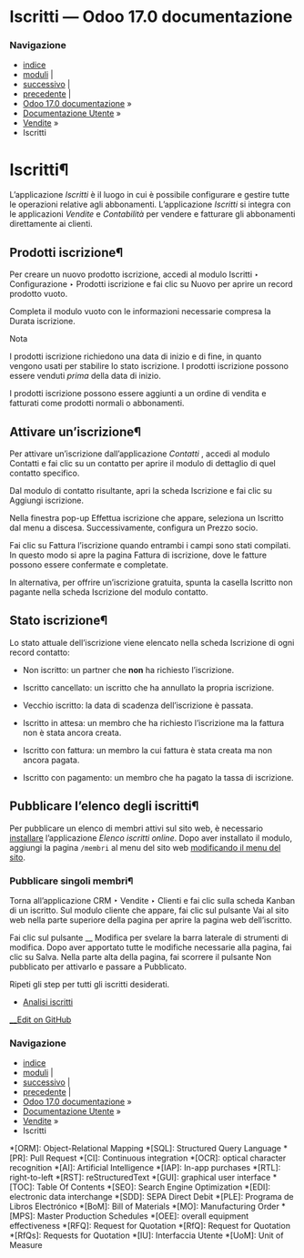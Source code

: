 # Iscritti — Odoo 17.0 documentazione

### Navigazione

  * [indice](../../genindex.html "Indice generale")
  * [moduli](../../py-modindex.html "Indice del modulo Python") |
  * [successivo](members/members_analysis.html "Analisi iscritti") |
  * [precedente](rental.html "Noleggio") |
  * [Odoo 17.0 documentazione](../../index-2.html) »
  * [Documentazione Utente](../../applications.html) »
  * [Vendite](../sales.html) »
  * Iscritti



# Iscritti¶

L’applicazione _Iscritti_ è il luogo in cui è possibile configurare e gestire tutte le operazioni relative agli abbonamenti. L’applicazione _Iscritti_ si integra con le applicazioni _Vendite_ e _Contabilità_ per vendere e fatturare gli abbonamenti direttamente ai clienti.

## Prodotti iscrizione¶

Per creare un nuovo prodotto iscrizione, accedi al modulo Iscritti ‣ Configurazione ‣ Prodotti iscrizione e fai clic su Nuovo per aprire un record prodotto vuoto.

Completa il modulo vuoto con le informazioni necessarie compresa la Durata iscrizione.

Nota

I prodotti iscrizione richiedono una data di inizio e di fine, in quanto vengono usati per stabilire lo stato iscrizione. I prodotti iscrizione possono essere venduti _prima_ della data di inizio.

I prodotti iscrizione possono essere aggiunti a un ordine di vendita e fatturati come prodotti normali o abbonamenti.

## Attivare un’iscrizione¶

Per attivare un’iscrizione dall’applicazione _Contatti_ , accedi al modulo Contatti e fai clic su un contatto per aprire il modulo di dettaglio di quel contatto specifico.

Dal modulo di contatto risultante, apri la scheda Iscrizione e fai clic su Aggiungi iscrizione.

Nella finestra pop-up Effettua iscrizione che appare, seleziona un Iscritto dal menu a discesa. Successivamente, configura un Prezzo socio.

Fai clic su Fattura l’iscrizione quando entrambi i campi sono stati compilati. In questo modo si apre la pagina Fattura di iscrizione, dove le fatture possono essere confermate e completate.

In alternativa, per offrire un’iscrizione gratuita, spunta la casella Iscritto non pagante nella scheda Iscrizione del modulo contatto.

## Stato iscrizione¶

Lo stato attuale dell’iscrizione viene elencato nella scheda Iscrizione di ogni record contatto:

  * Non iscritto: un partner che **non** ha richiesto l’iscrizione.

  * Iscritto cancellato: un iscritto che ha annullato la propria iscrizione.

  * Vecchio iscritto: la data di scadenza dell’iscrizione è passata.

  * Iscritto in attesa: un membro che ha richiesto l’iscrizione ma la fattura non è stata ancora creata.

  * Iscritto con fattura: un membro la cui fattura è stata creata ma non ancora pagata.

  * Iscritto con pagamento: un membro che ha pagato la tassa di iscrizione.




## Pubblicare l’elenco degli iscritti¶

Per pubblicare un elenco di membri attivi sul sito web, è necessario [installare](../general/apps_modules.html#general-install) l’applicazione _Elenco iscritti online_. Dopo aver installato il modulo, aggiungi la pagina `/membri` al menu del sito web [modificando il menu del sito](../websites/website/pages/menus.html).

### Pubblicare singoli membri¶

Torna all’applicazione CRM ‣ Vendite ‣ Clienti e fai clic sulla scheda Kanban di un iscritto. Sul modulo cliente che appare, fai clic sul pulsante Vai al sito web nella parte superiore della pagina per aprire la pagina web dell’iscritto.

Fai clic sul pulsante __ Modifica per svelare la barra laterale di strumenti di modifica. Dopo aver apportato tutte le modifiche necessarie alla pagina, fai clic su Salva. Nella parte alta della pagina, fai scorrere il pulsante Non pubblicato per attivarlo e passare a Pubblicato.

Ripeti gli step per tutti gli iscritti desiderati.

  * [Analisi iscritti](members/members_analysis.html)



[ __Edit on GitHub](https://github.com/odoo/documentation/edit/17.0/content/applications/sales/members.rst)

### Navigazione

  * [indice](../../genindex.html "Indice generale")
  * [moduli](../../py-modindex.html "Indice del modulo Python") |
  * [successivo](members/members_analysis.html "Analisi iscritti") |
  * [precedente](rental.html "Noleggio") |
  * [Odoo 17.0 documentazione](../../index-2.html) »
  * [Documentazione Utente](../../applications.html) »
  * [Vendite](../sales.html) »
  * Iscritti


  *[ORM]: Object-Relational Mapping
  *[SQL]: Structured Query Language
  *[PR]: Pull Request
  *[CI]: Continuous integration
  *[OCR]: optical character recognition
  *[AI]: Artificial Intelligence
  *[IAP]: In-app purchases
  *[RTL]: right-to-left
  *[RST]: reStructuredText
  *[GUI]: graphical user interface
  *[TOC]: Table Of Contents
  *[SEO]: Search Engine Optimization
  *[EDI]: electronic data interchange
  *[SDD]: SEPA Direct Debit
  *[PLE]: Programa de Libros Electrónico
  *[BoM]: Bill of Materials
  *[MO]: Manufacturing Order
  *[MPS]: Master Production Schedules
  *[OEE]: overall equipment effectiveness
  *[RFQ]: Request for Quotation
  *[RfQ]: Request for Quotation
  *[RfQs]: Requests for Quotation
  *[IU]: Interfaccia Utente
  *[UoM]: Unit of Measure